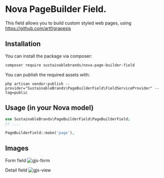 # Nova PageBuilder Field.

This field allows you to build custom styled web pages, using https://github.com/artf/grapesjs

## Installation

You can install the package via composer:

```bash
composer require sustainablebrands/nova-page-builder-field
```

You can publish the required assets with:

```shell
php artisan vendor:publish --provider="SustainableBrands\PageBuilderField\FieldServiceProvider" --tag=public
```

## Usage (in your Nova model)

```php
use SustainableBrands\PageBuilderField\PageBuilderField;
// ....

PageBuilderField::make('page'),

```

## Images
Form field
![gjs-form](https://user-images.githubusercontent.com/41853913/49926239-d62ab100-fec3-11e8-8433-8b5b2db59bb0.PNG)

Detail field
![gjs-view](https://user-images.githubusercontent.com/41853913/49926241-d6c34780-fec3-11e8-872b-75d1af080288.PNG)
